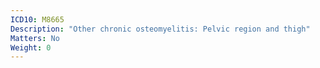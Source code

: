 ```yaml
---
ICD10: M8665
Description: "Other chronic osteomyelitis: Pelvic region and thigh"
Matters: No
Weight: 0
---
```


